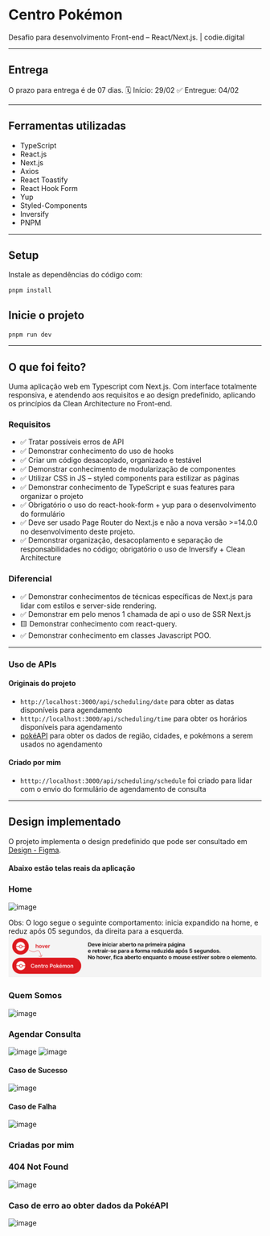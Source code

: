 # Centro Pokémon

Desafio para desenvolvimento Front-end – React/Next.js. | codie.digital

---

## Entrega

O prazo para entrega é de 07 dias.
🗓️ Início: 29/02
✅ Entregue: 04/02

---

## Ferramentas utilizadas

- TypeScript
- React.js
- Next.js
- Axios
- React Toastify
- React Hook Form
- Yup
- Styled-Components
- Inversify
- PNPM

---

## Setup

Instale as dependências do código com:

```shell
pnpm install

```

## Inicie o projeto

```shell
pnpm run dev

```

---

## O que foi feito?

Uuma aplicação web em Typescript com Next.js. Com interface totalmente responsiva, e atendendo aos requisitos e ao design predefinido, aplicando os princípios da Clean Architecture no Front-end.

### Requisitos

- ✅ Tratar possíveis erros de API
- ✅ Demonstrar conhecimento do uso de hooks
- ✅ Criar um código desacoplado, organizado e testável
- ✅ Demonstrar conhecimento de modularização de componentes
- ✅ Utilizar CSS in JS – styled components para estilizar as páginas
- ✅ Demonstrar conhecimento de TypeScript e suas features para organizar o projeto
- ✅ Obrigatório o uso do react-hook-form + yup para o desenvolvimento do formulário
- ✅ Deve ser usado Page Router do Next.js e não a nova versão >=14.0.0 no desenvolvimento deste projeto.
- ✅ Demonstrar organização, desacoplamento e separação de responsabilidades no código; obrigatório o uso de Inversify + Clean Architecture

### Diferencial

- ✅ Demonstrar conhecimentos de técnicas específicas de Next.js para lidar com estilos e server-side rendering.
- ✅ Demonstrar em pelo menos 1 chamada de api o uso de SSR Next.js
- 🟨 Demonstrar conhecimento com react-query.
- ✅ Demonstrar conhecimento em classes Javascript POO.

---

### Uso de APIs

#### Originais do projeto

- `http://localhost:3000/api/scheduling/date` para obter as datas disponíveis para agendamento
- `htttp://localhost:3000/api/scheduling/time` para obter os horários disponíveis para agendamento
- [pokéAPI](https://pokeapi.co/) para obter os dados de região, cidades, e pokémons a serem usados no agendamento

#### Criado por mim

- `htttp://localhost:3000/api/scheduling/schedule` foi criado para lidar com o envio do formulário de agendamento de consulta

---

## Design implementado

O projeto implementa o design predefinido que pode ser consultado em [Design - Figma](https://www.figma.com/file/TxK6YkULMRyMCf6158VYNx/CODIE-TESTE-FRONT-END?type=design&node-id=0-1&mode=design&t=0dzPE2mRNqKfLXIg-0).

#### Abaixo estão telas reais da aplicação

### Home

![image](https://github.com/alexrossoni/centro-pokemon/assets/103969200/af1489f0-dd38-4d9e-bf34-f7911da6d6e6)

Obs: O logo segue o seguinte comportamento: inicia expandido na home, e reduz após 05 segundos, da direita para a esquerda.
![](public/test-sample/logo-behavior.png)

### Quem Somos

![image](https://github.com/alexrossoni/centro-pokemon/assets/103969200/3f69a788-267c-4049-a8a5-9b81022b4155)

### Agendar Consulta

![image](https://github.com/alexrossoni/centro-pokemon/assets/103969200/f0e90d5d-e9ca-4149-b0ed-9f0d08f88396)
![image](https://github.com/alexrossoni/centro-pokemon/assets/103969200/0042c1f5-5cce-4e77-9a74-8d5f1699ce57)

#### Caso de Sucesso

![image](https://github.com/alexrossoni/centro-pokemon/assets/103969200/13245988-0a4e-4af0-a8b4-a28b83a1478e)

#### Caso de Falha

![image](https://github.com/alexrossoni/centro-pokemon/assets/103969200/bf14ceeb-a75d-407c-b610-9c051da9e953)

### Criadas por mim

### 404 Not Found

![image](https://github.com/alexrossoni/centro-pokemon/assets/103969200/8dba36b2-31e3-42c9-ae20-28ff6c17885f)

### Caso de erro ao obter dados da PokéAPI

![image](https://github.com/alexrossoni/centro-pokemon/assets/103969200/0009b157-ebe6-42d3-b47d-3faad59ed2c4)
